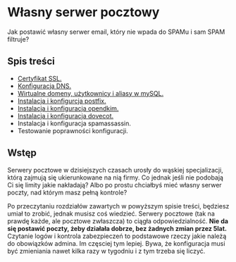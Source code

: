 # Własny serwer pocztowy

Jak postawić własny serwer email, który nie wpada do SPAMu i sam SPAM filtruje?

## Spis treści

- [Certyfikat SSL.](https://github.com/CodersCommunity/mail-server/blob/master/ssl.md)
- [Konfiguracja DNS.](https://github.com/CodersCommunity/mail-server/blob/master/dns.md)
- [Wirtualne domeny, użytkownicy i aliasy w mySQL.](https://github.com/CodersCommunity/mail-server/blob/master/virtual.md)
- [Instalacja i konfigurcja postfix.](https://github.com/CodersCommunity/mail-server/blob/master/postfix.md)
- [Instalacja i konfiguracja opendkim.](https://github.com/CodersCommunity/mail-server/blob/master/dkim.md)
- [Instalacja i konfiguracja dovecot.]((https://github.com/CodersCommunity/mail-server/blob/master/dovecot.md))
- Instalacja i konfiguracja spamassassin.
- Testowanie poprawności konfiguracji.

## Wstęp

Serwery pocztowe w dzisiejszych czasach urosły do wąskiej specjalizacji, którą zajmują się ukierunkowane na nią firmy. Co jednak jeśli nie podobają Ci się limity jakie nakładają? Albo po prostu chciałbyś mieć własny serwer poczty, nad którym masz pełną kontrole?

Po przeczytaniu rozdziałów zawartych w powyższym spisie treści, będziesz umiał to zrobić, jednak musisz coś wiedzieć. Serwery pocztowe (tak na prawdę każde, ale pocztowe zwłaszcza) to ciągła odpowiedzialność. **Nie da się postawić poczty, żeby działała dobrze, bez żadnych zmian przez 5lat.** Czytanie logów i kontrola zabezpieczeń to podstawowe rzeczy jakie należą do obowiązków admina. Im częsciej tym lepiej. Bywa, że konfiguracja musi być zmieniania nawet kilka razy w tygodniu i z tym trzeba się liczyć.
